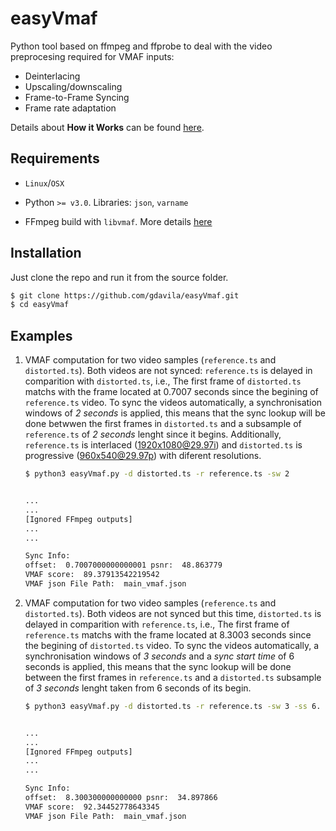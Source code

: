 # easyVmaf

Python tool based on ffmpeg and ffprobe to deal with the video preprocesing required for VMAF inputs:
* Deinterlacing
* Upscaling/downscaling
* Frame-to-Frame Syncing
* Frame rate adaptation

Details about **How it Works** can be found [here](https://gdavila.github.io/broadcast/Vmaf/Vmaf/).

## Requirements

* `Linux`/`OSX`

* Python `>= v3.0`. Libraries: `json`, `varname`

* FFmpeg build with `libvmaf`. More details [here](http://underpop.online.fr/f/ffmpeg/help/libvmaf.htm.gz)

## Installation

Just clone the repo and run it from the source folder.

```bash
$ git clone https://github.com/gdavila/easyVmaf.git
$ cd easyVmaf
```

## Examples

1. VMAF computation for two video samples (`reference.ts` and `distorted.ts`). Both videos are not synced: `reference.ts` is delayed in comparition with `distorted.ts`, i.e.,  The first frame of `distorted.ts` matchs with the frame located at 0.7007 seconds since the begining of `reference.ts` video. To sync the videos automatically, a synchronisation windows of *2 seconds* is applied, this means that the sync lookup will be done betwwen the first frames in `distorted.ts` and a subsample of `reference.ts` of *2 seconds* lenght since it begins. Additionally, `reference.ts` is interlaced (1920x1080@29.97i)  and `distorted.ts` is progressive (960x540@29.97p) with diferent resolutions.

    ```bash
    $ python3 easyVmaf.py -d distorted.ts -r reference.ts -sw 2


    ...
    ...
    [Ignored FFmpeg outputs]
    ...
    ...

    Sync Info:
    offset:  0.7007000000000001 psnr:  48.863779
    VMAF score:  89.37913542219542
    VMAF json File Path:  main_vmaf.json
    ```

2. VMAF computation for two video samples (`reference.ts` and `distorted.ts`). Both videos are not synced but this time,  `distorted.ts` is delayed in comparition with `reference.ts`, i.e.,  The first frame of `reference.ts` matchs with the frame located at 8.3003 seconds since the begining of `distorted.ts` video. To sync the videos automatically, a synchronisation windows of *3 seconds* and a *sync start time* of 6 seconds is applied, this means that the sync lookup will be done between the first frames in  `reference.ts` and a `distorted.ts` subsample of *3 seconds* lenght taken from 6 seconds of its begin.

    ```bash
    $ python3 easyVmaf.py -d distorted.ts -r reference.ts -sw 3 -ss 6.


    ...
    ...
    [Ignored FFmpeg outputs]
    ...
    ...

    Sync Info:
    offset:  8.300300000000000 psnr:  34.897866
    VMAF score:  92.34452778643345
    VMAF json File Path:  main_vmaf.json
    ```
